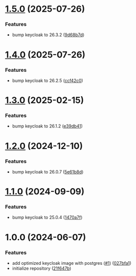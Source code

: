 # [1.5.0](https://github.com/CycriLabs/keycloak/compare/1.4.0...1.5.0) (2025-07-26)


### Features

* bump keycloak to 26.3.2 ([9d68b7d](https://github.com/CycriLabs/keycloak/commit/9d68b7d4b55a53e388b4405ac724cc14814df48e))

# [1.4.0](https://github.com/CycriLabs/keycloak/compare/1.3.0...1.4.0) (2025-07-26)


### Features

* bump keycloak to 26.2.5 ([ccf42c0](https://github.com/CycriLabs/keycloak/commit/ccf42c0d8697343ce47243e4d7b79bae36f8fdca))

# [1.3.0](https://github.com/CycriLabs/keycloak/compare/1.2.0...1.3.0) (2025-02-15)


### Features

* bump keycloak to 26.1.2 ([e39db41](https://github.com/CycriLabs/keycloak/commit/e39db4191978ce13cd859ad1e463ca9785e0b850))

# [1.2.0](https://github.com/CycriLabs/keycloak/compare/1.1.0...1.2.0) (2024-12-10)


### Features

* bump keycloak to 26.0.7 ([5e61b8d](https://github.com/CycriLabs/keycloak/commit/5e61b8d4b2d56d782d643197bc6a257618722afa))

# [1.1.0](https://github.com/CycriLabs/keycloak/compare/1.0.0...1.1.0) (2024-09-09)


### Features

* bump keycloak to 25.0.4 ([1470a7f](https://github.com/CycriLabs/keycloak/commit/1470a7fbe89dcceaac806739179945bfcf5a7ed7))

# 1.0.0 (2024-06-07)


### Features

* add optimized keycloak image with postgres ([#1](https://github.com/CycriLabs/keycloak/issues/1)) ([027bfa1](https://github.com/CycriLabs/keycloak/commit/027bfa17e7e03f015fa7eb41edb96753310e6f7b))
* initialize repository ([21f647b](https://github.com/CycriLabs/keycloak/commit/21f647b65af1f95e03c830d75be451c5eab0f78b))
